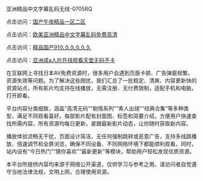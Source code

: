 亚洲精品中文字幕乱码无线-0705RQ

点击访问：<a href="https://gsd-agv.pages.dev/">国产午夜精品一区二区</a>

点击访问：<a href="https://gda-c7m.pages.dev/">欧美亚洲精品中文字幕乱码免费高清</a>

点击访问：<a href="https://tfda.pages.dev/">精品国产91久久久久久久</a>

点击访问：<a href="https://bsdf-5f5.pages.dev/">亚洲成a人片在线观看天堂无码不卡</a>

在互联网上寻找日本AV免费资源时，很多用户会遇到页面卡顿、广告弹窗频繁、资源失效等问题。为了解决这些困扰，我们汇总了一批稳定、清爽、内容更新快的资源站点，所有影片均支持在线播放，无需注册、无付费限制，适配手机和电脑，打开即看。

平台内容分类细致，涵盖“高清无码”“剧情系列”“素人出镜”“经典合集”等多种类型，满足不同观看喜好。每部影片配有封面图、标签和简要介绍，方便用户快速查找所需内容。所有资源均每日更新，紧跟最新影片动态，让你随时获取新内容。

播放体验流畅无干扰，页面设计简洁，无任何强制跳转或恶意广告，支持多线路播放、倍速调节和全屏浏览，确保不同设备、不同网络环境下都能顺利观看。同时，站内设有“今日热门”“猜你喜欢”“最新更新”等模块，帮助用户轻松发现优质资源。

本平台所提供内容均来源于网络公开渠道，仅供学习与参考之用。请访问者自觉遵守当地法律法规，文明上网，合理使用资源。

<span style="display:none;">[Canonical link](https://github.com/W20250705/So9 ）</span>
